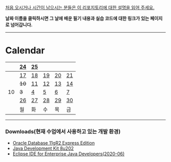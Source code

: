 [처음 오시거나 시간이 남으시는 분들은 이 리포지토리에 대한 설명을 읽어 주세요.](/FAQ.md)

**날짜 이름을 클릭하시면 그 날에 배운 필기 내용과 실습 코드에 대한 링크가 있는 페이지로 넘어갑니다.**

---

# Calendar

|| [24](/221011-_JAVA_AND_ETC/221024/) | [25](/221011-_JAVA_AND_ETC/221025/) |  |  |  |
|---|---|---|---|---|---|
|| [17](/221011-_JAVA_AND_ETC/221017/) | [18](/221011-_JAVA_AND_ETC/221018/) | [19](/221011-_JAVA_AND_ETC/221019/) | [20](/221011-_JAVA_AND_ETC/221020/) | [21](/221011-_JAVA_AND_ETC/221021/) |
|| ~~10~~ | [11](/221011-_JAVA_AND_ETC/221011/) | [12](/221011-_JAVA_AND_ETC/221012/) | [13](/221011-_JAVA_AND_ETC/221013/) | [14](/221011-_JAVA_AND_ETC/221014/) |
| 10 | ~~3~~ | [4](/220926-221007_HTMLCSS/) | [5](/220926-221007_HTMLCSS/) | [6](/220926-221007_HTMLCSS/) | [7](/220926-221007_HTMLCSS/) |
|  | [26](/220926-221007_HTMLCSS/) | [27](/220926-221007_HTMLCSS/) | [28](/220926-221007_HTMLCSS/) | [29](/220926-221007_HTMLCSS/) | [30](/220926-221007_HTMLCSS/) |
| | 월 | 화 | 수 | 목 | 금 |

---

### Downloads(현재 수업에서 사용하고 있는 개발 환경)

- [Oracle Database 11gR2 Express Edition](https://www.oracle.com/database/technologies/xe-prior-release-downloads.html)
- [Java Development Kit 8u202](https://www.oracle.com/kr/java/technologies/javase/javase8-archive-downloads.html)
- [Eclipse IDE for Enterprise Java Developers(2020-06)](https://www.eclipse.org/downloads/download.php?file=/technology/epp/downloads/release/2020-06/R/eclipse-jee-2020-06-R-win32-x86_64.zip)
